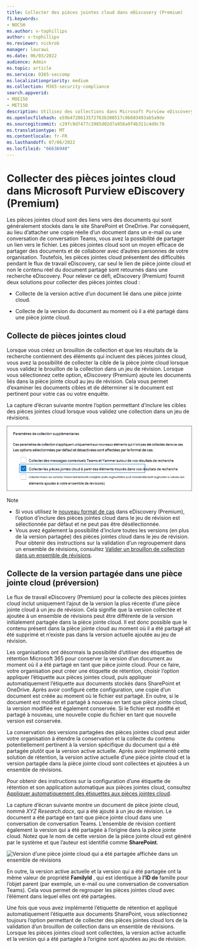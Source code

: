 ```yaml
---
title: Collecter des pièces jointes cloud dans eDiscovery (Premium)
f1.keywords:
- NOCSH
ms.author: v-tophillips
author: v-tophillips
ms.reviewer: nickrob
manager: laurawi
ms.date: 06/03/2022
audience: Admin
ms.topic: article
ms.service: O365-seccomp
ms.localizationpriority: medium
ms.collection: M365-security-compliance
search.appverid:
- MOE150
- MET150
description: Utilisez des collections dans Microsoft Purview eDiscovery (Premium) pour collecter des pièces jointes cloud à examiner dans une enquête ou un cas.
ms.openlocfilehash: e59b4720613572763b300517c0b603493ab5a9de
ms.sourcegitcommit: c29fc9d7477c3985d02d7a956a9f4b311c4d9c76
ms.translationtype: MT
ms.contentlocale: fr-FR
ms.lasthandoff: 07/06/2022
ms.locfileid: "66636940"
---
```

# <a name="collect-cloud-attachments-in-microsoft-purview-ediscovery-premium"></a>Collecter des pièces jointes cloud dans Microsoft Purview eDiscovery (Premium)

Les pièces jointes cloud sont des liens vers des documents qui sont généralement stockés dans le site SharePoint et OneDrive. Par conséquent, au lieu d’attacher une copie réelle d’un document dans un e-mail ou une conversation de conversation Teams, vous avez la possibilité de partager un lien vers le fichier. Les pièces jointes cloud sont un moyen efficace de partager des documents et de collaborer avec d’autres personnes de votre organisation. Toutefois, les pièces jointes cloud présentent des difficultés pendant le flux de travail eDiscovery, car seul le lien de pièce jointe cloud et non le contenu réel du document partagé sont retournés dans une recherche eDiscovery. Pour relever ce défi, eDiscovery (Premium) fournit deux solutions pour collecter des pièces jointes cloud :  

- Collecte de la version active d’un document lié dans une pièce jointe cloud.

- Collecte de la version du document au moment où il a été partagé dans une pièce jointe cloud.

## <a name="collecting-cloud-attachments"></a>Collecte de pièces jointes cloud

Lorsque vous créez un brouillon de collection et que les résultats de la recherche contiennent des éléments qui incluent des pièces jointes cloud, vous avez la possibilité de collecter la cible de la pièce jointe cloud lorsque vous validez le brouillon de la collection dans un jeu de révision. Lorsque vous sélectionnez cette option, eDiscovery (Premium) ajoute les documents liés dans la pièce jointe cloud au jeu de révision. Cela vous permet d’examiner les documents cibles et de déterminer si le document est pertinent pour votre cas ou votre enquête.

La capture d’écran suivante montre l’option permettant d’inclure les cibles des pièces jointes cloud lorsque vous validez une collection dans un jeu de révisions.

![Option permettant d’inclure des pièces jointes cloud lors de la validation d’un regroupement dans un ensemble de révisions](../media/CollectCloudAttachments1.png)

> [!NOTE]
>- Si vous utilisez le [nouveau format de cas](advanced-ediscovery-new-case-format.md) dans eDiscovery (Premium), l’option d’inclure des pièces jointes cloud dans le jeu de révision est sélectionnée par défaut et ne peut pas être désélectionnée.<br/>
>- Vous avez également la possibilité d’inclure toutes les versions (en plus de la version partagée) des pièces jointes cloud dans le jeu de révision.  
Pour obtenir des instructions sur la validation d’un regroupement dans un ensemble de révisions, consultez [Valider un brouillon de collection dans un ensemble de révisions](commit-draft-collection.md).

## <a name="collecting-the-version-shared-in-a-cloud-attachment-preview"></a>Collecte de la version partagée dans une pièce jointe cloud (préversion)

Le flux de travail eDiscovery (Premium) pour la collecte des pièces jointes cloud inclut uniquement l’ajout de la version la plus récente d’une pièce jointe cloud à un jeu de révision. Cela signifie que la version collectée et ajoutée à un ensemble de révisions peut être différente de la version initialement partagée dans la pièce jointe cloud. Il est donc possible que le contenu présent dans la pièce jointe cloud au moment où il a été partagé ait été supprimé et n’existe pas dans la version actuelle ajoutée au jeu de révision.

Les organisations ont désormais la possibilité d’utiliser des étiquettes de rétention Microsoft 365 pour conserver la version d’un document au moment où il a été partagé en tant que pièce jointe cloud. Pour ce faire, votre organisation peut créer une étiquette de rétention, choisir l’option appliquer l’étiquette aux pièces jointes cloud, puis appliquer automatiquement l’étiquette aux documents stockés dans SharePoint et OneDrive. Après avoir configuré cette configuration, une copie d’un document est créée au moment où le fichier est partagé. En outre, si le document est modifié et partagé à nouveau en tant que pièce jointe cloud, la version modifiée est également conservée. Si le fichier est modifié et partagé à nouveau, une nouvelle copie du fichier en tant que nouvelle version est conservée.

La conservation des versions partagées des pièces jointes cloud peut aider votre organisation à étendre la conservation et la collecte du contenu potentiellement pertinent à la version spécifique du document qui a été partagée plutôt que la version active actuelle. Après avoir implémenté cette solution de rétention, la version active actuelle d’une pièce jointe cloud et la version partagée dans la pièce jointe cloud sont collectées et ajoutées à un ensemble de révisions.

Pour obtenir des instructions sur la configuration d’une étiquette de rétention et son application automatique aux pièces jointes cloud, consultez [Appliquer automatiquement des étiquettes aux pièces jointes cloud](apply-retention-labels-automatically.md#auto-apply-labels-to-cloud-attachments).

La capture d’écran suivante montre un document de pièce jointe cloud, nommé *XYZ Research.docx*, qui a été ajouté à un jeu de révision. Le document a été partagé en tant que pièce jointe cloud dans une conversation de conversation Teams. L’ensemble de révision contient également la version qui a été partagée à l’origine dans la pièce jointe cloud. Notez que le nom de cette version de la pièce jointe cloud est généré par le système et que l’auteur est identifié comme **SharePoint**.

![Version d’une pièce jointe cloud qui a été partagée affichée dans un ensemble de révisions](../media/CollectCloudAttachments2.png)

En outre, la version active actuelle et la version qui a été partagée ont la même valeur de propriété **FamilyId** , qui est identique à **l’ID de** famille pour l’objet parent (par exemple, un e-mail ou une conversation de conversation Teams). Cela vous permet de regrouper les pièces jointes cloud avec l’élément dans lequel elles ont été partagées.

Une fois que vous avez implémenté l’étiquette de rétention et appliqué automatiquement l’étiquette aux documents SharePoint, vous sélectionnez toujours l’option permettant de collecter des pièces jointes cloud lors de la validation d’un brouillon de collection dans un ensemble de révisions. Lorsque les pièces jointes cloud sont collectées, la version active actuelle et la version qui a été partagée à l’origine sont ajoutées au jeu de révision.
